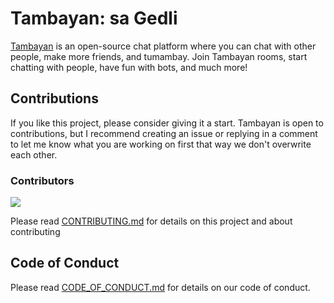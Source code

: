 # Tambayan: sa Gedli
<a href="https://tambayan.netlify.app">Tambayan</a> is an open-source chat platform where you can chat with other people, make more friends, and tumambay. Join Tambayan rooms, start chatting with people, have fun with bots, and much more!

## Contributions

If you like this project, please consider giving it a start. Tambayan is open to contributions, but I recommend creating an issue or replying in a comment to let me know what you are working on first that way we don't overwrite each other.

### Contributors
<a href="https://github.com/jabezborja/tambayan/graphs/contributors">
  <img src="https://contrib.rocks/image?repo=jabezborja/tambayan" />
</a>


Please read [CONTRIBUTING.md](https://github.com/jabezborja/tambayan/blob/main/CONTRIBUTING.md) for details on this project and about contributing

## Code of Conduct

Please read [CODE_OF_CONDUCT.md](https://github.com/benawad/dogehouse/blob/staging/CODE_OF_CONDUCT.md) for details on our code of conduct.

